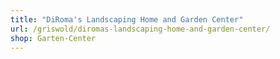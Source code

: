 ```yaml
---
title: "DiRoma's Landscaping Home and Garden Center"
url: /griswold/diromas-landscaping-home-and-garden-center/
shop: Garten-Center
---
```

